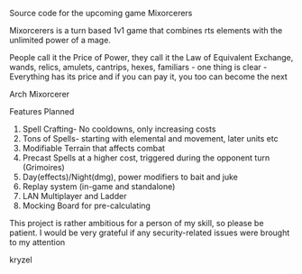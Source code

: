 Source code for the upcoming game Mixorcerers

Mixorcerers is a turn based 1v1 game that combines rts elements with the unlimited power of a mage.

People call it the Price of Power, they call it the Law of Equivalent Exchange, wands, relics, amulets, cantrips, hexes, familiars - one thing is clear - Everything has its price and if you can pay it, you too can become the next 

Arch Mixorcerer

Features Planned

1. Spell Crafting- No cooldowns, only increasing costs
2. Tons of Spells- starting with elemental and movement, later units etc 
3. Modifiable Terrain that affects combat
4. Precast Spells at a higher cost, triggered during the opponent turn (Grimoires)
5. Day(effects)/Night(dmg), power modifiers to bait and juke
6. Replay system (in-game and standalone)
7. LAN Multiplayer and Ladder
8. Mocking Board for pre-calculating

This project is rather ambitious for a person of my skill, so please be patient.
I would be very grateful if any security-related issues were brought to my attention

kryzel
